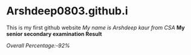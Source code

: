 # Arshdeep0803.github.i
This is my first github website
	*My name is Arshdeep kaur from CSA*
**My senior secondary examination Result**

 _Overall Percentage:-92%_

